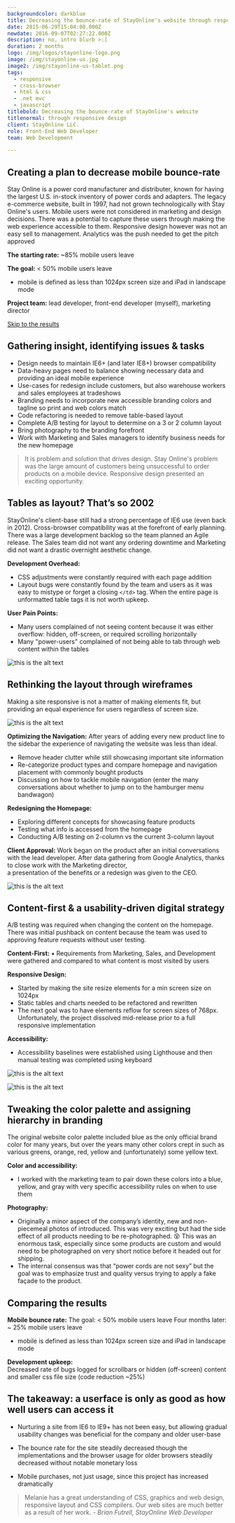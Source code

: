 ```yaml
---
backgroundcolor: darkblue
title: Decreasing the bounce-rate of StayOnline's website through responsive design
date: 2015-06-29T15:04:00.000Z
newdate: 2016-09-07T02:27:22.000Z
description: no, intro blurb >:[
duration: 2 months
logo: /img/logos/stayonline-logo.png
image: /img/stayonline-us.jpg
image2: /img/stayonline-us-tablet.png
tags:
  - responsive
  - cross-browser 
  - html & css
  - .net mvc
  - javascript
titlebold: Decreasing the bounce-rate of StayOnline's website
titlenormal: through responsive design
client: StayOnline LLC.
role: Front-End Web Developer
team: Web Development

---
```


## Creating a plan to decrease mobile bounce-rate
Stay Online is a power cord manufacturer and distributer, known for having the largest U.S. in-stock inventory of power cords and adapters. The legacy e-commerce website, built in 1997, had not grown technologically with Stay Online's users. Mobile users were not considered in marketing and design decisions. There was a potential to capture these users through making the web experience accessible to them. Responsive design however was not an easy sell to management. Analytics was the push needed to get the pitch approved

**The starting rate:**  ~85% mobile users leave

**The goal:**  < 50% mobile users leave
* mobile is defined as less than 1024px screen size and iPad in landscape mode

**Project team:**  lead developer, front-end developer (myself), marketing director

[Skip to the results](post/stayonline-us/#comparing-the-results)
       

## Gathering insight, identifying issues & tasks 

- Design needs to maintain IE6+ (and later IE8+) browser compatibility
- Data-heavy pages need to balance showing necessary data and providing an ideal mobile experience
- Use-cases for redesign include customers, but also warehouse workers and sales employees at tradeshows
- Branding needs to incorporate new accessible branding colors and tagline so print and web colors match
- Code refactoring is needed to remove table-based layout
- Complete A/B testing for layout to determine on a 3 or 2 column layout
- Bring photography to the branding forefront
- Work with Marketing and Sales managers to identify business needs for the new homepage 

> It is problem and solution that drives design. Stay Online's problem 
was the large amount of customers being unsuccessful to order 
products on a mobile device. Responsive design presented an 
exciting opportunity.

## Tables as layout? That’s so 2002
StayOnline's client-base still had a strong percentage of IE6 use (even back in 2012). Cross-browser compatibility was at the forefront of early planning. There was a large development backlog so the team planned an Agile release. The Sales team did not want any ordering downtime and Marketing did not want a drastic overnight aesthetic change. 

**Development Overhead:**
- CSS adjustments were constantly required with each page addition
- Layout bugs were constantly found by the team and users as it was easy to mistype or forget a closing `</td>` tag. When the entire page is unformatted table tags it is not worth upkeep. 

**User Pain Points:**
- Many users complained of not seeing content because it was either overflow: hidden, off-screen, or required scrolling horizontally
- Many "power-users" complained of not being able to tab through web content within the tables 

![this is the alt text](/img/blog-chemex.jpg "Title is optional")

## Rethinking the layout through wireframes 
Making a site responsive is not a matter of making elements fit, but providing an equal experience for users regardless of screen size. 

![this is the alt text](/img/stayonline-wireframe.png "Title is optional")

**Optimizing the Navigation:**  After years of adding every new product line to the sidebar the experience of navigating 
the website was less than ideal.

- Remove header clutter while still showcasing important site information    
- Re-categorize product types and compare homepage and navigation placement with commonly bought products  
- Discussing on how to tackle mobile navigation (enter the many conversations about whether to jump on to the hamburger menu bandwagon)

**Redesigning the Homepage:**
- Exploring different concepts for showcasing feature products   
- Testing what info is accessed from the homepage
- Conducting A/B testing on 2-column vs the current 3-column layout 

**Client Approval:** 
Work began on the product after an initial conversations with the lead developer. After 
data gathering from Google Analytics, thanks to  close work with the Marketing director,  
a presentation of the benefits or a redesign was given to the CEO.

![this is the alt text](/img/blog-chemex.jpg "Title is optional")

## Content-first & a usability-driven digital strategy
A/B testing was required when changing the content on the homepage. 
There was initial pushback on content because the team was used to 
approving feature requests without user testing. 

**Content-First:**
▪    Requirements from Marketing, Sales, and Development were gathered and compared 
      to what content is most visited by users    

**Responsive Design:**  
- Started by making the site resize elements for a min screen size on 1024px   
- Static tables and charts needed to be refactored and rewritten
- The next goal was to have elements reflow for screen sizes of 768px. Unfortunately, the project dissolved mid-release prior to a full responsive implementation

**Accessibility:**  
- Accessibility baselines were established using Lighthouse and then manual testing was completed using keyboard  

![this is the alt text](/img/blog-chemex.jpg "Title is optional")

![this is the alt text](/img/blog-chemex.jpg "Title is optional")

## Tweaking the color palette and assigning hierarchy in branding
The original website color palette included blue as the only official brand color for many years, but over the years many other colors crept in such as various greens, orange, red, yellow and (unfortunately) some yellow text.

**Color and accessibility:**  
- I worked with the marketing team to pair down these colors into a blue, yellow, and gray with very specific accessibility rules on when to use them  
  
**Photography:**  
- Originally a minor aspect of the company’s identity, new and non-piecemeal photos of introduced. This was very exciting but had the side effect of all products needing to be re-photographed. 😵 This was an enormous task, especially since some products are custom and would need to be photographed on very short notice before it headed out for shipping. 
- The internal consensus was that “power cords are not sexy” but the goal was to emphasize trust and quality versus trying to apply a fake façade to the product. 

## Comparing the results
 
**Mobile bounce rate:** 
The goal: < 50% mobile users leave 
Four months later:  ~ 25% mobile users leave
* mobile is defined as less than 1024px screen size and iPad in landscape mode
 
**Development upkeep:**  
Decreased rate of bugs logged for scrollbars or hidden (off-screen) content
and smaller css file size (code reduction ~25%)

## The takeaway: a userface is only as good as how well users can access it 

- Nurturing a site from IE6 to IE9+ has not been easy, but allowing gradual 
usability changes was beneficial for the company and older user-base
  
- The bounce rate for the site steadily decreased though the implementations and the browser usage for older browsers steadily decreased without notable monetary loss 

- Mobile purchases, not just usage, since this project has increased dramatically

> Melanie has a great understanding of CSS, graphics and web design, responsive layout and CSS compilers.  Our web sites are much better as a result of her work. *- Brian Futrell, StayOnline Web Developer*